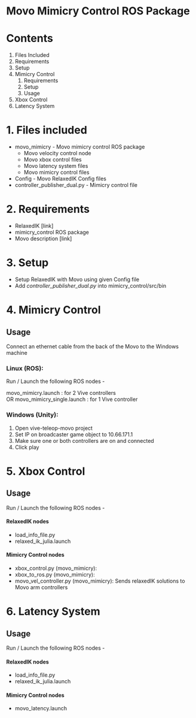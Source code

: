 # Movo Mimicry Control ROS Package

# Contents
1. Files Included
2. Requirements
3. Setup
4. Mimicry Control
    1. Requirements
    2. Setup
    3. Usage
5. Xbox Control
6. Latency System

# 1. Files included

* movo_mimicry - Movo mimicry control ROS package
    * Movo velocity control node
    * Movo xbox control files
    * Movo latency system files
    * Movo mimicry control files
* Config - Movo RelaxedIK Config files
* controller_publisher_dual.py - Mimicry control file

# 2. Requirements
* RelaxedIK [link]
* mimicry_control ROS package
* Movo description [link]

# 3. Setup
* Setup RelaxedIK with Movo using given Config file
* Add *controller_publisher_dual.py* into mimicry_control/src/bin

# 4. Mimicry Control

## Usage

Connect an ethernet cable from the back of the 
Movo to the Windows machine

### Linux (ROS):

Run / Launch the following ROS nodes -

movo_mimicry.launch : for 2 Vive controllers  
OR
movo_mimicry_single.launch : for 1 Vive controller


### Windows (Unity):
1. Open vive-teleop-movo project
2. Set IP on broadcaster game object to 10.66.171.1
3. Make sure one or both controllers are on and connected
4. Click play

# 5. Xbox Control

## Usage

Run / Launch the following ROS nodes -

#### RelaxedIK nodes
* load_info_file.py
* relaxed_ik_julia.launch

#### Mimicry Control nodes
* xbox_control.py (movo_mimicry):
* xbox_to_ros.py (movo_mimicry):
* movo_vel_controller.py (movo_mimicry): Sends relaxedIK solutions to Movo arm controllers

# 6. Latency System

## Usage

Run / Launch the following ROS nodes -

#### RelaxedIK nodes
* load_info_file.py
* relaxed_ik_julia.launch

#### Mimicry Control nodes
* movo_latency.launch